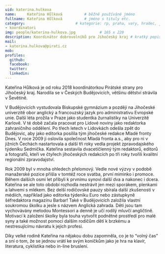 ```yaml
---
uid: katerina.hulkova
name:     Kateřina Hůlková      	# běžně používáné jméno
fullname: Kateřina Hůlková  		# jméno s tituly etc.
category:                 		# kategorie: rp, praha, vary, hradec, jmk, senat
- koordinatori
img: people/katerina-hulkova.jpg           # 165 x 220
description: Koordinátor dobrovolníků pro Jihočeský kraj # kratký popis, max 160 znaků
mail:
- katerina.hulkova@pirati.cz
mob: 
profiles:
  github:
  facebook:
  twitter:
  linkedin:
---
```


Kateřina Hůlková je od roku 2018 koordinátorkou Pirátské strany pro Jihočeský kraj. Narodila se v Českých Budějovicích, většinu dětství strávila v Ševětíně.

V Budějovicích vystudovala Biskupské gymnázium a později na Jihočeské univerzitě obor anglický a francouzský jazyk pro administrativu Evropské unie. Další léta prožila v Praze jako studentka žurnalistiky na Univerzitě Karlově. V té době začala pracovat pro Lidové noviny jako redaktorka zahraničního oddělení. Po třech letech v Lidovkách odešla zpět do Budějovic, aby jako editorka posílila tým jihočeské redakce Mladé fronty Dnes. V roce 2009 ji oslovila společnost Mladá fronta a.s., aby pro ni v jižních Čechách nastartovala a další tři roky vedla projekt zpravodajského týdeníku Sedmička. Kateřina sestavila dvacetičlenný tým redaktorů, editorů a fotografů, kteří ve čtyřech jihočeských redakcích po tři roky tvořili kvalitní regionální zpravodajství.

Rok 2009 byl v mnoha ohledech přelomový. Vedle nové výzvy v podobě manažerské pozice přišla v tomtéž roce svatba, první miminko i promoce. Během dalších osmi let přibyli k prvnímu synovi další dva a nakonec i dcera. Kateřina se ale toto období rozhodla nestrávit jen mezi sporákem, plenkami a lahvemi s mlékem. Bez delší rodičovské pauzy sbírala další zkušenosti v médiích, například jako editorka týdeníku Euro nebo zástupkyně šéfredaktora magazínu Barbar! Také v Budějovicích založila vlastní soukromou školku a jesle s názvem Anglická zahrada. Děti jsou tam vychovávány metodou Montessori a denně je učí rodilý mluvčí angličtině. Motivací k založení školky byla touha vytvořit podnětné prostředí pro malé syny a také možnost pomoci dalším rodičům dětí k brzkému a nestresujícímu návratu k jejich profesi.

Díky velké rodině Kateřina na nějakou dobu zapomněla, co je to “volný čas” a sní o tom, že se jednou vrátí ke svým koníčkům jako je hra na klavír, literatura, cyklistika nebo in-line bruslení.
